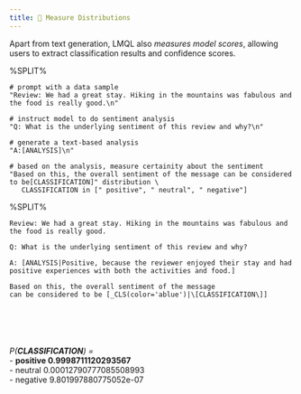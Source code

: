 ```yaml
---
title: 📐 Measure Distributions
---
```


Apart from text generation, LMQL also *measures model scores*, allowing users to extract classification results and confidence scores.

%SPLIT%
```lmql
# prompt with a data sample
"Review: We had a great stay. Hiking in the mountains was fabulous and the food is really good.\n"

# instruct model to do sentiment analysis
"Q: What is the underlying sentiment of this review and why?\n"

# generate a text-based analysis
"A:[ANALYSIS]\n"

# based on the analysis, measure certainity about the sentiment
"Based on this, the overall sentiment of the message can be considered to be[CLASSIFICATION]" distribution \
   CLASSIFICATION in [" positive", " neutral", " negative"]
```
%SPLIT%
```promptdown
Review: We had a great stay. Hiking in the mountains was fabulous and the food is really good.

Q: What is the underlying sentiment of this review and why?

A: [ANALYSIS|Positive, because the reviewer enjoyed their stay and had positive experiences with both the activities and food.]

Based on this, the overall sentiment of the message 
can be considered to be [_CLS(color='ablue')|\[CLASSIFICATION\]]






```
<div class="distribution">
   <i>P(<b>CLASSIFICATION</b>) =</i> 
   <div>
   -  <b>positive 0.9998711120293567</b><br/>
   -  neutral 0.00012790777085508993<br/>
   -  negative   9.801997880775052e-07
   </div>
</div>